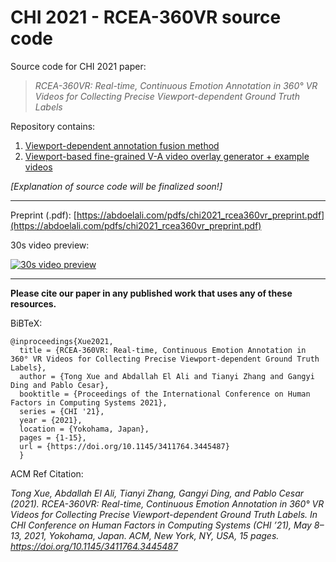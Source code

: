 # CHI 2021 - RCEA-360VR source code

Source code for CHI 2021 paper:
>*RCEA-360VR: Real-time, Continuous Emotion Annotation in 360° VR Videos for Collecting Precise Viewport-dependent Ground Truth Labels*

Repository contains:

1. [Viewport-dependent annotation fusion method](source)
2. [Viewport-based fine-grained V-A video overlay generator + example videos](video_results)

*[Explanation of source code will be finalized soon!]*

---

Preprint (.pdf): [https://abdoelali.com/pdfs/chi2021_rcea360vr_preprint.pdf](https://abdoelali.com/pdfs/chi2021_rcea360vr_preprint.pdf)

30s video preview:

[![30s video preview](https://abdoelali.com/assets/rcea360vr_thumbnail.png)](https://www.youtube.com/watch?v=dSeCyH6OuIc "CHI 2021 RCEA-360VR")

---

**Please cite our paper in any published work that uses any of these resources.**

BiBTeX:
```
@inproceedings{Xue2021,
  title = {RCEA-360VR: Real-time, Continuous Emotion Annotation in 360° VR Videos for Collecting Precise Viewport-dependent Ground Truth Labels},
  author = {Tong Xue and Abdallah El Ali and Tianyi Zhang and Gangyi Ding and Pablo Cesar},
  booktitle = {Proceedings of the International Conference on Human Factors in Computing Systems 2021},
  series = {CHI '21},
  year = {2021},
  location = {Yokohama, Japan},
  pages = {1-15},
  url = {https://doi.org/10.1145/3411764.3445487}
  }
  ```

ACM Ref Citation:

*Tong Xue, Abdallah El Ali, Tianyi Zhang, Gangyi Ding, and Pablo Cesar (2021). RCEA-360VR: Real-time, Continuous Emotion Annotation in 360° VR Videos for Collecting Precise Viewport-dependent Ground Truth Labels. In CHI Conference on Human Factors in Computing Systems (CHI ’21), May 8–13, 2021, Yokohama, Japan. ACM, New York, NY, USA, 15 pages. https://doi.org/10.1145/3411764.3445487*

